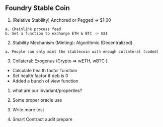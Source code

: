 ## Foundry Stable Coin

1. (Relative Stability) Anchored or Pegged  -> $1.00
<!-- Como podemos asegurarnos que este siempre vinculado a un dolar -->
    a. Chainlink process feed
    b. Set a function to exchange ETH & BTC -> $$$
2. Stability Mechanism (Minting): Algorithmic (Decentralized). 
<!-- No habra ninguna entidad centralizada que  vaya a acuñar, burn o mantener el precio,-->
<!-- No existe una entidad controladora que controle nuestra stable coin -->
<!-- una mejor moneda para la web3 probablemente sea anclada o vinculada -->
    a. People can only mint the stablecoin with enough collateral (coded)

3. Collateral: Exogenus (Crypto => wETH, wBTC ).

- Calculate health factor function
- Set health factor if deb is 0
- Added a bunch of view function

1. what are our invariant/properties?

1. Some proper oracle use
2. Write more test
3. Smart Contract audit prepare